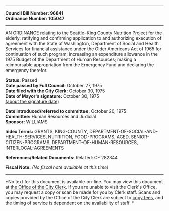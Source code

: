 * * * * *  
  
**Council Bill Number: [](#h0)[](#h2)96841**   
**Ordinance Number: 105047**  
  
* * * * *  
  
AN ORDINANCE relating to the Seattle-King County Nutrition Project for the elderly; ratifying and confirming application to and authorizing execution of agreement with the State of Washington, Department of Social and Health Services for financial assistance under the Older Americans Act of 1965 for continuation of such program; increasing an expenditure allowance in the 1975 Budget of the Department of Human Resources; making a reimbursable appropriation from the Emergency Fund and declaring the emergency therefor.  
  
**Status:** Passed   
**Date passed by Full Council:** October 27, 1975   
**Date filed with the City Clerk:** October 30, 1975   
**Date of Mayor's signature:** October 30, 1975   
[(about the signature date)](/~public/approvaldate.htm)   
  
  
**Date introduced/referred to committee:** October 20, 1975   
**Committee:** Human Resources and Judicial   
**Sponsor:** WILLIAMS   
  
**Index Terms:** GRANTS, KING-COUNTY, DEPARTMENT-OF-SOCIAL-AND-HEALTH-SERVICES, NUTRITION, FOOD-PROGRAMS, AGED, SENIOR-CITIZEN-PROGRAMS, DEPARTMENT-OF-HUMAN-RESOURCES, INTERLOCAL-AGREEMENTS  
  
**References/Related Documents:** Related: CF 282344  
  
**Fiscal Note:** *(No fiscal note available at this time)*  
  
* * * * *  
  
*No text for this document is available on-line. You may view this document at [the Office of the City Clerk](http://www.seattle.gov/leg/clerk/contactUs.htm). If you are unable to visit the Clerk's Office, you may request a copy or scan be made for you by Clerk staff. Scans and copies provided by the Office of the City Clerk are subject to [copy fees](http://clerk.seattle.gov/~public/clerkfees.htm), and the timing of service is dependent on the availability of staff. *  
  
  
